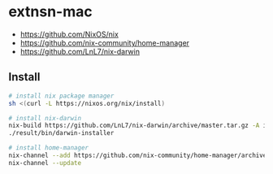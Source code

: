 # extnsn-mac

- <https://github.com/NixOS/nix>
- <https://github.com/nix-community/home-manager>
- <https://github.com/LnL7/nix-darwin>

## Install

```bash
# install nix package manager
sh <(curl -L https://nixos.org/nix/install)

# install nix-darwin
nix-build https://github.com/LnL7/nix-darwin/archive/master.tar.gz -A installer
./result/bin/darwin-installer

# install home-manager
nix-channel --add https://github.com/nix-community/home-manager/archive/release-22.05.tar.gz home-manager
nix-channel --update
```
